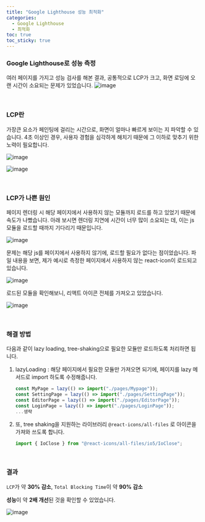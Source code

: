 ```yaml
---
title: "Google Lighthouse 성능 최적화"
categories:
  - Google Lighthouse
  - 최적화
toc: true
toc_sticky: true
---
```


### Google Lighthouse로 성능 측정

여러 페이지를 가지고 성능 검사를 해본 결과, 공통적으로 LCP가 크고, 화면 로딩에 오랜 시간이 소요되는 문제가 있었습니다.
![image](https://github.com/bellasimi/bellasimi/assets/79133602/9d4d2d63-46e0-43d2-9662-705c65599f52)

<br/>

### LCP란

가장큰 요소가 페인팅에 걸리는 시간으로, 화면이 얼마나 빠르게 보이는 지 파악할 수 있습니다. 4초 이상인 경우, 사용자 경험을 심각하게 해치기 때문에 그 이하로 맞추기 위한 노력이 필요합니다.

![image](https://github.com/bellasimi/bellasimi/assets/79133602/769ae85f-a6de-4cc1-8855-883586fa9522)

![image](https://github.com/bellasimi/bellasimi/assets/79133602/e5c1512f-4619-4614-8dc6-abc7deb25d58)

<br/>

### LCP가 나쁜 원인

페이지 렌더링 시 해당 페이지에서 사용하지 않는 모듈까지 로드를 하고 있었기 때문에 속도가 나빴습니다. 아래 보시면 렌더링 지연에 시간이 너무 많이 소요되는 데, 이는 js 모듈을 로드할 때까지 기다리기 때문입니다.

![image](https://github.com/bellasimi/bellasimi/assets/79133602/ebf02188-ea91-4af0-8f45-f36f70e8778a)

문제는 해당 js를 페이지에서 사용하지 않기에, 로드할 필요가 없다는 점이었습니다. 파일 내용을 보면, 제가 예시로 측정한 페이지에서 사용하지 않는 react-icon이 로드되고 있습니다.

![image](https://github.com/bellasimi/bellasimi/assets/79133602/a0cdae70-a5f0-48f3-aac0-251854e5f862)

로드된 모듈을 확인해보니, 리액트 아이콘 전체를 가져오고 있었습니다.

![image](https://github.com/bellasimi/bellasimi/assets/79133602/bb0ca7e5-b03f-42fc-b98b-786e58c92ca6)

<br/>

### 해결 방법

다음과 같이 lazy loading, tree-shaking으로 필요한 모듈만 로드하도록 처리하면 됩니다.

1. lazyLoading : 해당 페이지에서 필요한 모듈만 가져오면 되기에, 페이지를 lazy 메서드로 import 하도록 수정해줍니다.

   ```jsx
   const MyPage = lazy(() => import("./pages/Mypage"));
   const SettingPage = lazy(() => import("./pages/SettingPage"));
   const EditorPage = lazy(() => import("./pages/EditorPage"));
   const LoginPage = lazy(() => import("./pages/LoginPage"));
   ...생략
   ```

2. 또, tree shaking을 지원하는 라이브러리 `@react-icons/all-files` 로 아이콘을 가져와 쓰도록 합니다.

   ```jsx
   import { IoClose } from "@react-icons/all-files/io5/IoClose";
   ```

<br/>

### 결과

`LCP`가 약 **30% 감소**, `Total Blocking Time`이 약 **90% 감소**

**성능**이 약 **2배 개선**된 것을 확인할 수 있었습니다.

![image](https://github.com/bellasimi/bellasimi/assets/79133602/8043bfb1-19d2-435d-bea6-fa356a89eb82)
